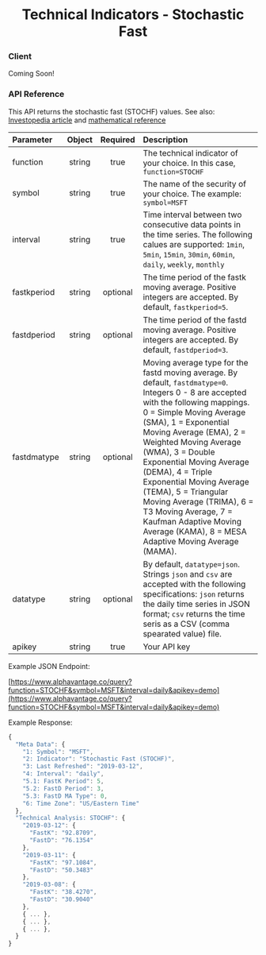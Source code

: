 <center>
  <h1>Technical Indicators - Stochastic Fast</h1>
</center>

<!-- tabs:start -->

### **Client**

Coming Soon!

### **API Reference**

This API returns the stochastic fast (STOCHF) values. See also: [Investopedia article](https://www.investopedia.com/university/indicator_oscillator/ind_osc8.asp) and [mathematical reference](https://www.fmlabs.com/reference/default.htm?url=StochasticOscillator.htm)

| Parameter       | Object  | Required  | Description |
| :---            | :---:   | :---:     | :---        |
| function        | string  | true      | The technical indicator of your choice. In this case, `function=STOCHF` |
| symbol          | string  | true      | The name of the security of your choice. The example: `symbol=MSFT` |
| interval        | string  | true      | Time interval between two consecutive data points in the time series. The following calues are supported: `1min`, `5min`, `15min`, `30min`, `60min`, `daily`, `weekly`, `monthly` |
| fastkperiod     | string  | optional  | The time period of the fastk moving average. Positive integers are accepted. By default, `fastkperiod=5`. |
| fastdperiod     | string  | optional  | The time period of the fastd moving average. Positive integers are accepted. By default, `fastdperiod=3`. |
| fastdmatype     | string  | optional  | Moving average type for the fastd moving average. By default, `fastdmatype=0`. Integers 0 - 8 are accepted with the following mappings. 0 = Simple Moving Average (SMA), 1 = Exponential Moving Average (EMA), 2 = Weighted Moving Average (WMA), 3 = Double Exponential Moving Average (DEMA), 4 = Triple Exponential Moving Average (TEMA), 5 = Triangular Moving Average (TRIMA), 6 = T3 Moving Average, 7 = Kaufman Adaptive Moving Average (KAMA), 8 = MESA Adaptive Moving Average (MAMA). |
| datatype        | string  | optional  | By default, `datatype=json`. Strings `json` and `csv` are accepted with the following specifications: `json` returns the daily time series in JSON format; `csv` returns the time seris as a CSV (comma spearated value) file. |
| apikey          | string  | true      | Your API key | 

Example JSON Endpoint:  

[https://www.alphavantage.co/query?function=STOCHF&symbol=MSFT&interval=daily&apikey=demo](https://www.alphavantage.co/query?function=STOCHF&symbol=MSFT&interval=daily&apikey=demo)

Example Response:  

```javascript
{
  "Meta Data": {
    "1: Symbol": "MSFT",
    "2: Indicator": "Stochastic Fast (STOCHF)",
    "3: Last Refreshed": "2019-03-12",
    "4: Interval": "daily",
    "5.1: FastK Period": 5,
    "5.2: FastD Period": 3,
    "5.3: FastD MA Type": 0,
    "6: Time Zone": "US/Eastern Time"
  },
  "Technical Analysis: STOCHF": {
    "2019-03-12": {
      "FastK": "92.8709",
      "FastD": "76.1354"
    },
    "2019-03-11": {
      "FastK": "97.1084",
      "FastD": "50.3483"
    },
    "2019-03-08": {
      "FastK": "38.4270",
      "FastD": "30.9040"
    },
    { ... },
    { ... },
    { ... },
  }
}
```

<!-- tabs:end -->
